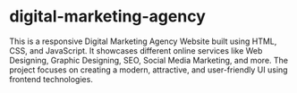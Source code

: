 # digital-marketing-agency
This is a responsive Digital Marketing Agency Website built using HTML, CSS, and JavaScript. It showcases different online services like Web Designing, Graphic Designing, SEO, Social Media Marketing, and more. The project focuses on creating a modern, attractive, and user-friendly UI using frontend technologies.
